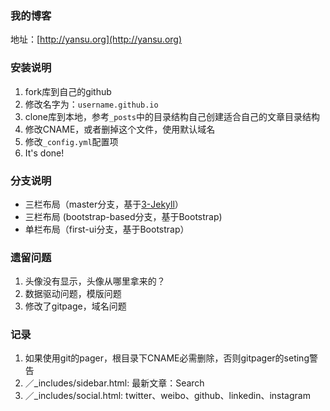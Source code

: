 ### 我的博客

地址：[http://yansu.org](http://yansu.org)

### 安装说明

1. fork库到自己的github
2. 修改名字为：`username.github.io`
3. clone库到本地，参考`_posts`中的目录结构自己创建适合自己的文章目录结构
4. 修改CNAME，或者删掉这个文件，使用默认域名
5. 修改`_config.yml`配置项
6. It's done!

### 分支说明

- 三栏布局（master分支，基于[3-Jekyll](https://github.com/P233/3-Jekyll)）
- 三栏布局 (bootstrap-based分支，基于Bootstrap)
- 单栏布局（first-ui分支，基于Bootstrap）

### 遗留问题

1. 头像没有显示，头像从哪里拿来的？
2. 数据驱动问题，模版问题
3. 修改了gitpage，域名问题

### 记录

1. 如果使用git的pager，根目录下CNAME必需删除，否则gitpager的seting警告
2. ／_includes/sidebar.html: 最新文章：Search
3. ／_includes/social.html: twitter、weibo、github、linkedin、instagram

